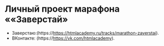 # Личный проект марафона ««Заверстай»

* Заверстаю:(https://https://htmlacademy.ru/tracks/marathon-zaverstai).
* ВКонтакте: (https://https://vk.com/htmlacademy). 